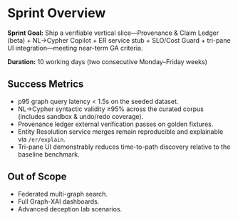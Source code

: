 # Sprint Overview

**Sprint Goal:** Ship a verifiable vertical slice—Provenance & Claim Ledger (beta) + NL→Cypher Copilot + ER service stub + SLO/Cost Guard + tri-pane UI integration—meeting near-term GA criteria.

**Duration:** 10 working days (two consecutive Monday–Friday weeks)

## Success Metrics

- p95 graph query latency < 1.5s on the seeded dataset.
- NL→Cypher syntactic validity ≥95% across the curated corpus (includes sandbox & undo/redo coverage).
- Provenance ledger external verification passes on golden fixtures.
- Entity Resolution service merges remain reproducible and explainable via `/er/explain`.
- Tri-pane UI demonstrably reduces time-to-path discovery relative to the baseline benchmark.

## Out of Scope

- Federated multi-graph search.
- Full Graph-XAI dashboards.
- Advanced deception lab scenarios.
